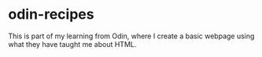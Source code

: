 # odin-recipes
This is part of my learning from Odin, where I create a basic webpage using what they have taught me about HTML.
